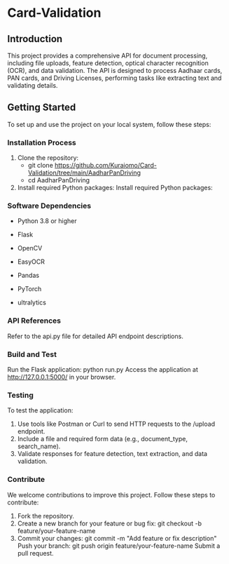 # Card-Validation

## Introduction

This project provides a comprehensive API for document processing, including file uploads, feature detection, optical 
character recognition (OCR), and data validation. The API is designed to process Aadhaar cards, PAN cards, and Driving 
Licenses, performing tasks like extracting text and validating details.

## Getting Started

To set up and use the project on your local system, follow these steps:

### Installation Process
1.  Clone the repository:
    * git clone https://github.com/Kuraiomo/Card-Validation/tree/main/AadharPanDriving
    * cd AadharPanDriving
2. Install required Python packages:
    Install required Python packages:

### Software Dependencies

* Python 3.8 or higher

* Flask

* OpenCV

* EasyOCR

* Pandas

* PyTorch

* ultralytics

### API References
Refer to the api.py file for detailed API endpoint descriptions.

### Build and Test
Run the Flask application:
    python run.py
Access the application at http://127.0.0.1:5000/ in your browser.
### Testing
To test the application:
1. Use tools like Postman or Curl to send HTTP requests to the /upload endpoint.
2. Include a file and required form data (e.g., document_type, search_name).
3. Validate responses for feature detection, text extraction, and data validation.

### Contribute
We welcome contributions to improve this project. Follow these steps to contribute:
1. Fork the repository.
2. Create a new branch for your feature or bug fix:
    git checkout -b feature/your-feature-name
3. Commit your changes:
    git commit -m "Add feature or fix description"
Push your branch:
    git push origin feature/your-feature-name
Submit a pull request.


